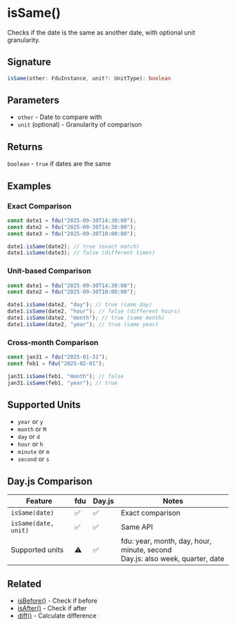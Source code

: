 # isSame()

Checks if the date is the same as another date, with optional unit granularity.

## Signature

```typescript
isSame(other: FduInstance, unit?: UnitType): boolean
```

## Parameters

- `other` - Date to compare with
- `unit` (optional) - Granularity of comparison

## Returns

`boolean` - `true` if dates are the same

## Examples

### Exact Comparison

```typescript
const date1 = fdu("2025-09-30T14:30:00");
const date2 = fdu("2025-09-30T14:30:00");
const date3 = fdu("2025-09-30T10:00:00");

date1.isSame(date2); // true (exact match)
date1.isSame(date3); // false (different times)
```

### Unit-based Comparison

```typescript
const date1 = fdu("2025-09-30T14:30:00");
const date2 = fdu("2025-09-30T10:00:00");

date1.isSame(date2, "day"); // true (same day)
date1.isSame(date2, "hour"); // false (different hours)
date1.isSame(date2, "month"); // true (same month)
date1.isSame(date2, "year"); // true (same year)
```

### Cross-month Comparison

```typescript
const jan31 = fdu("2025-01-31");
const feb1 = fdu("2025-02-01");

jan31.isSame(feb1, "month"); // false
jan31.isSame(feb1, "year"); // true
```

## Supported Units

- `year` or `y`
- `month` or `M`
- `day` or `d`
- `hour` or `h`
- `minute` or `m`
- `second` or `s`

## Day.js Comparison

| Feature              | fdu | Day.js | Notes                                                                           |
| -------------------- | --- | ------ | ------------------------------------------------------------------------------- |
| `isSame(date)`       | ✅  | ✅     | Exact comparison                                                                |
| `isSame(date, unit)` | ✅  | ✅     | Same API                                                                        |
| Supported units      | ⚠️  | ✅     | fdu: year, month, day, hour, minute, second<br>Day.js: also week, quarter, date |

## Related

- [isBefore()](/docs/api-reference/comparison/is-before) - Check if before
- [isAfter()](/docs/api-reference/comparison/is-after) - Check if after
- [diff()](/docs/api-reference/comparison/diff) - Calculate difference
